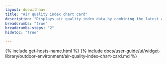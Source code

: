 ```yaml
---
layout: docwithnav
title: "Air quality index chart card"
description: "Displays air quality index data by combining the latest and aggregated values with an optional simplified chart."
breadcrumbs: "true"
breadcrumbs-steps: "2"
hidetoc: "true"

---
```

{% include get-hosts-name.html %}
{% include docs/user-guide/ui/widget-library/outdoor-environment/air-quality-index-chart-card.md %}
